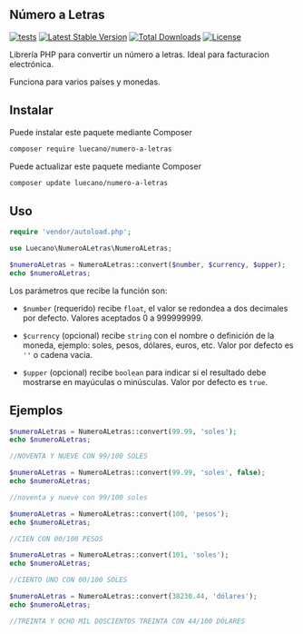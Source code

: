 ## Número a Letras

[![tests](https://github.com/luecano/numero-a-letras/workflows/tests/badge.svg)](https://github.com/luecano/numero-a-letras/actions)
[![Latest Stable Version](https://poser.pugx.org/luecano/numero-a-letras/v/stable)](https://packagist.org/packages/luecano/numero-a-letras)
[![Total Downloads](https://poser.pugx.org/luecano/numero-a-letras/downloads)](https://packagist.org/packages/luecano/numero-a-letras)
[![License](https://poser.pugx.org/luecano/numero-a-letras/license)](https://packagist.org/packages/luecano/numero-a-letras)

Librería PHP para convertir un número a letras. Ideal para facturacion electrónica.

Funciona para varios países y monedas.

## Instalar

Puede instalar este paquete mediante Composer

```bash
composer require luecano/numero-a-letras
```

Puede actualizar este paquete mediante Composer

```bash
composer update luecano/numero-a-letras
```

## Uso

```php
require 'vendor/autoload.php';

use Luecano\NumeroALetras\NumeroALetras;

$numeroALetras = NumeroALetras::convert($number, $currency, $upper);
echo $numeroALetras;
```

Los parámetros que recibe la función son:

- `$number` (requerido) recibe `float`, el valor se redondea a dos decimales por defecto. Valores aceptados 0 a 999999999.

- `$currency` (opcional) recibe `string` con el nombre o definición de la moneda, ejemplo: soles, pesos, dólares, euros, etc. Valor por defecto es `''` o cadena vacia.

- `$upper` (opcional) recibe `boolean` para indicar si el resultado debe mostrarse en mayúculas o minúsculas. Valor por defecto es `true`.

## Ejemplos

```php
$numeroALetras = NumeroALetras::convert(99.99, 'soles');
echo $numeroALetras;

//NOVENTA Y NUEVE CON 99/100 SOLES
```

```php
$numeroALetras = NumeroALetras::convert(99.99, 'soles', false);
echo $numeroALetras;

//noventa y nueve con 99/100 soles
```

```php
$numeroALetras = NumeroALetras::convert(100, 'pesos');
echo $numeroALetras;

//CIEN CON 00/100 PESOS
```

```php
$numeroALetras = NumeroALetras::convert(101, 'soles');
echo $numeroALetras;

//CIENTO UNO CON 00/100 SOLES
```

```php
$numeroALetras = NumeroALetras::convert(38230.44, 'dólares');
echo $numeroALetras;

//TREINTA Y OCHO MIL DOSCIENTOS TREINTA CON 44/100 DÓLARES
```
